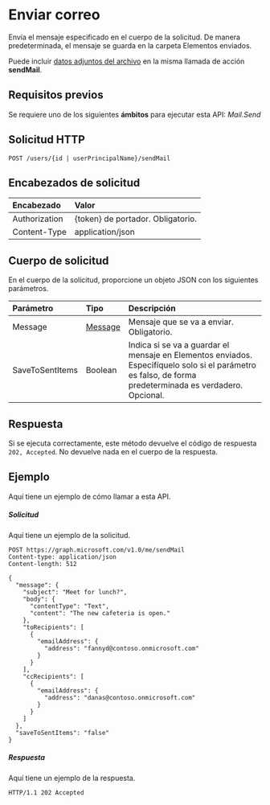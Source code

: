 # <a name="send-mail"></a>Enviar correo

Envía el mensaje especificado en el cuerpo de la solicitud. De manera predeterminada, el mensaje se guarda en la carpeta Elementos enviados.

Puede incluir [datos adjuntos del archivo](../resources/fileattachment.md) en la misma llamada de acción **sendMail**.

## <a name="prerequisites"></a>Requisitos previos
Se requiere uno de los siguientes **ámbitos** para ejecutar esta API: *Mail.Send*

## <a name="http-request"></a>Solicitud HTTP
<!-- { "blockType": "ignored" } -->
```http
POST /users/{id | userPrincipalName}/sendMail
```
## <a name="request-headers"></a>Encabezados de solicitud
| Encabezado       | Valor |
|:---------------|:--------|
| Authorization  | {token} de portador. Obligatorio.  |
| Content-Type  | application/json  |

## <a name="request-body"></a>Cuerpo de solicitud
En el cuerpo de la solicitud, proporcione un objeto JSON con los siguientes parámetros.

| Parámetro    | Tipo   |Descripción|
|:---------------|:--------|:----------|
|Message|[Message](../resources/message.md)|Mensaje que se va a enviar. Obligatorio.|
|SaveToSentItems|Boolean|Indica si se va a guardar el mensaje en Elementos enviados. Especifíquelo solo si el parámetro es falso, de forma predeterminada es verdadero.  Opcional. |

## <a name="response"></a>Respuesta
Si se ejecuta correctamente, este método devuelve el código de respuesta `202, Accepted`. No devuelve nada en el cuerpo de la respuesta.

## <a name="example"></a>Ejemplo
Aquí tiene un ejemplo de cómo llamar a esta API.
##### <a name="request"></a>Solicitud
Aquí tiene un ejemplo de la solicitud.
<!-- {
  "blockType": "request",
  "name": "user_sendmail"
}-->
```http
POST https://graph.microsoft.com/v1.0/me/sendMail
Content-type: application/json
Content-length: 512

{
  "message": {
    "subject": "Meet for lunch?",
    "body": {
      "contentType": "Text",
      "content": "The new cafeteria is open."
    },
    "toRecipients": [
      {
        "emailAddress": {
          "address": "fannyd@contoso.onmicrosoft.com"
        }
      }
    ],
    "ccRecipients": [
      {
        "emailAddress": {
          "address": "danas@contoso.onmicrosoft.com"
        }
      }
    ]
  },
  "saveToSentItems": "false"
}
```

##### <a name="response"></a>Respuesta
Aquí tiene un ejemplo de la respuesta.
<!-- {
  "blockType": "response",
  "truncated": true
} -->
```http
HTTP/1.1 202 Accepted
```

<!-- uuid: 8fcb5dbc-d5aa-4681-8e31-b001d5168d79
2015-10-25 14:57:30 UTC -->
<!-- {
  "type": "#page.annotation",
  "description": "user: sendMail",
  "keywords": "",
  "section": "documentation",
  "tocPath": ""
}-->
